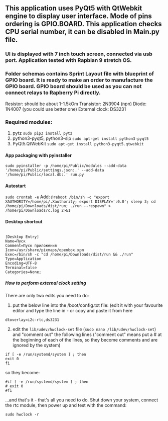 ## This application uses PyQt5 with QtWebkit engine to display user interface. Mode of pins ordering is GPIO.BOARD. This application checks CPU serial number, it can be disabled in Main.py file. 
### UI is displayed with 7 inch touch screen, connected via usb port. Application tested with Rapbian 9 stretch OS.
### Folder schemas contains Sprint Layout file with blueprint of GPIO board. It is ready to make an order to manufacture the GPIO board. GPIO board should be used as you can not connect relays to Rapberry Pi directly. 
Resistor: should be about 1-1.5kOm 
Transistor: 2N3904 (npn) 
Diode: 1N4007 (you could use better one) 
External clock: DS3231 
 
### Required modules:
1) pytz
`sudo pip3 install pytz` 
2) python3-pyqt5, python3-sip 
`sudo apt-get install python3-pyqt5` 
3) PyQt5.QtWebKit 
`sudo apt-get install python3-pyqt5.qtwebkit`

#### App packaging with pyinstaller
`sudo pyinstaller -p /home/pi/Public/modules --add-data '/home/pi/Public/settings.json:.' --add-data '/home/pi/Public/local.db:.' run.py` 
 
#### Autostart
`sudo crontab -e`
Add:
```@reboot /bin/sh -c "export XAUTHORITY=/home/pi/.Xauthority; export DISPLAY=':0.0'; sleep 3; cd /home/pi/Downloads/dist/run; ./run --respawn" > /home/pi/Downloads/c.log 2>&1``` 

#### Desktop shortcut
```sudo nano /home/pi/Desktop/run.desktop

[Desktop Entry]
Name=Пуск
Comment=Пуск приложения
Icon=/usr/share/pixmaps/openbox.xpm
Exec=/bin/sh -c "cd /home/pi/Downloads/dist/run && ./run"
Type=Application
Encoding=UTF-8
Terminal=false
Categories=None;
```

##### How to perform external clock setting
There are only two edits you need to do: 
1. put the below line into the /boot/config.txt file: (edit it with your favourite editor and type the line in - or copy and paste it from here 
 
`dtoverlay=i2c-rtc,ds3231` 
 
2. edit the `lib/udev/hwclock-set` file (`sudo nano /lib/udev/hwclock-set`) and "comment out" the following lines ("comment out" means put a # at the beginning of each of the lines, so they become comments and are ignored by the system) 
 
```
if [ -e /run/systemd/system ] ; then 
exit 0 
fi 
```
so they become: 
```
#if [ -e /run/systemd/system ] ; then 
# exit 0 
#fi 
```
 
...and that's it - that's all you need to do. Shut down your system, connect the rtc module, then power up and test with the command: 
 
`sudo hwclock -r`
